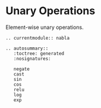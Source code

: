 # Unary Operations

Element-wise unary operations.

```{eval-rst}
.. currentmodule:: nabla

.. autosummary::
   :toctree: generated
   :nosignatures:

   negate
   cast
   sin
   cos
   relu
   log
   exp
```

